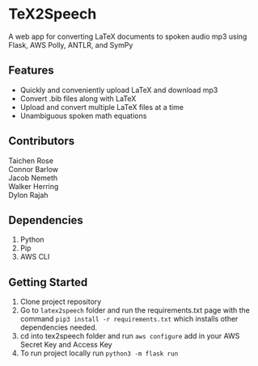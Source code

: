 # TeX2Speech
A web app for converting LaTeX documents to spoken audio mp3 using Flask, AWS Polly, ANTLR, and SymPy

## Features
- Quickly and conveniently upload LaTeX and download mp3
- Convert .bib files along with LaTeX
- Upload and convert multiple LaTeX files at a time
- Unambiguous spoken math equations

## Contributors
Taichen Rose  
Connor Barlow  
Jacob Nemeth  
Walker Herring  
Dylon Rajah  

## Dependencies
1. Python
2. Pip
3. AWS CLI

## Getting Started

1. Clone project repository
2. Go to `latex2speech` folder and run the requirements.txt page with the command `pip3 install -r requirements.txt` which installs other dependencies needed.
3. cd into tex2speech folder and run `aws configure` add in your AWS Secret Key and Access Key
4. To run project locally run `python3 -m flask run`  
